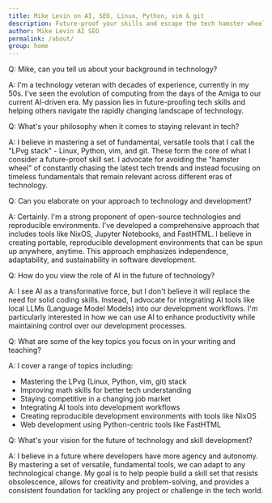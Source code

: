 ```yaml
---
title: Mike Levin on AI, SEO, Linux, Python, vim & git
description: Future-proof your skills and escape the tech hamster wheel with Linux, Python, vim & git (LPvg) including NixOS, Jupyter, FastHTML and an AI stack to resist obsolescence.
author: Mike Levin AI SEO
permalink: /about/
group: home
---
```


Q: Mike, can you tell us about your background in technology?

A: I'm a technology veteran with decades of experience, currently in my 50s. I've seen the evolution of computing from the days of the Amiga to our current AI-driven era. My passion lies in future-proofing tech skills and helping others navigate the rapidly changing landscape of technology.

Q: What's your philosophy when it comes to staying relevant in tech?

A: I believe in mastering a set of fundamental, versatile tools that I call the "LPvg stack" - Linux, Python, vim, and git. These form the core of what I consider a future-proof skill set. I advocate for avoiding the "hamster wheel" of constantly chasing the latest tech trends and instead focusing on timeless fundamentals that remain relevant across different eras of technology.

Q: Can you elaborate on your approach to technology and development?

A: Certainly. I'm a strong proponent of open-source technologies and reproducible environments. I've developed a comprehensive approach that includes tools like NixOS, Jupyter Notebooks, and FastHTML. I believe in creating portable, reproducible development environments that can be spun up anywhere, anytime. This approach emphasizes independence, adaptability, and sustainability in software development.

Q: How do you view the role of AI in the future of technology?

A: I see AI as a transformative force, but I don't believe it will replace the need for solid coding skills. Instead, I advocate for integrating AI tools like local LLMs (Language Model Models) into our development workflows. I'm particularly interested in how we can use AI to enhance productivity while maintaining control over our development processes.

Q: What are some of the key topics you focus on in your writing and teaching?

A: I cover a range of topics including:

- Mastering the LPvg (Linux, Python, vim, git) stack
- Improving math skills for better tech understanding
- Staying competitive in a changing job market
- Integrating AI tools into development workflows
- Creating reproducible development environments with tools like NixOS
- Web development using Python-centric tools like FastHTML

Q: What's your vision for the future of technology and skill development?

A: I believe in a future where developers have more agency and autonomy. By mastering a set of versatile, fundamental tools, we can adapt to any technological change. My goal is to help people build a skill set that resists obsolescence, allows for creativity and problem-solving, and provides a consistent foundation for tackling any project or challenge in the tech world.

